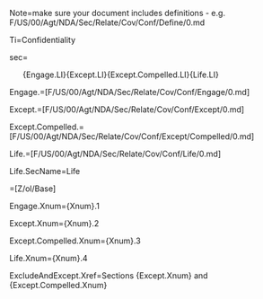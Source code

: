 Note=make sure your document includes definitions - e.g. F/US/00/Agt/NDA/Sec/Relate/Cov/Conf/Define/0.md

Ti=Confidentiality

sec=<ol>{Engage.LI}{Except.LI}{Except.Compelled.LI}{Life.LI}</ol>

Engage.=[F/US/00/Agt/NDA/Sec/Relate/Cov/Conf/Engage/0.md]

Except.=[F/US/00/Agt/NDA/Sec/Relate/Cov/Conf/Except/0.md]

Except.Compelled.=[F/US/00/Agt/NDA/Sec/Relate/Cov/Conf/Except/Compelled/0.md]

Life.=[F/US/00/Agt/NDA/Sec/Relate/Cov/Conf/Life/0.md]

Life.SecName=Life

=[Z/ol/Base]

Engage.Xnum={Xnum}.1

Except.Xnum={Xnum}.2

Except.Compelled.Xnum={Xnum}.3

Life.Xnum={Xnum}.4

ExcludeAndExcept.Xref=Sections {Except.Xnum} and {Except.Compelled.Xnum}
